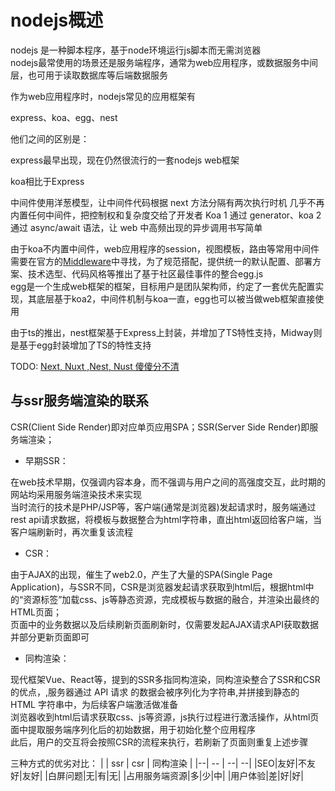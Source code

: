 # nodejs概述

nodejs 是一种脚本程序，基于node环境运行js脚本而无需浏览器  
nodejs最常使用的场景还是服务端程序，通常为web应用程序，或数据服务中间层，也可用于读取数据库等后端数据服务  

作为web应用程序时，nodejs常见的应用框架有

express、koa、egg、nest

他们之间的区别是：

express最早出现，现在仍然很流行的一套nodejs web框架

koa相比于Express

中间件使用洋葱模型，让中间件代码根据 next 方法分隔有两次执行时机
几乎不再内置任何中间件，把控制权和复杂度交给了开发者
Koa 1 通过 generator、koa 2 通过 async/await 语法，让 web 中高频出现的异步调用书写简单

由于koa不内置中间件，web应用程序的session，视图模板，路由等常用中间件需要在官方的[Middleware](https://github.com/koajs/koa/wiki#middleware)中寻找，为了规范搭配，提供统一的默认配置、部署方案、技术选型、代码风格等推出了基于社区最佳事件的整合egg.js  
egg是一个生成web框架的框架，目标用户是团队架构师，约定了一套优先配置实现，其底层基于koa2，中间件机制与koa一直，egg也可以被当做web框架直接使用  

由于ts的推出，nest框架基于Express上封装，并增加了TS特性支持，Midway则是基于egg封装增加了TS的特性支持  

TODO: [Next, Nuxt ,Nest, Nust 傻傻分不清](https://juejin.cn/post/7218739623245774885)  

## 与ssr服务端渲染的联系

CSR(Client Side Render)即对应单页应用SPA；SSR(Server Side Render)即服务端渲染；  

- 早期SSR：

在web技术早期，仅强调内容本身，而不强调与用户之间的高强度交互，此时期的网站均采用服务端渲染技术来实现  
当时流行的技术是PHP/JSP等，客户端(通常是浏览器)发起请求时，服务端通过rest api请求数据，将模板与数据整合为html字符串，直出html返回给客户端，当客户端刷新时，再次重复该流程

- CSR：

由于AJAX的出现，催生了web2.0，产生了大量的SPA(Single Page Application)，与SSR不同，CSR是浏览器发起请求获取到html后，根据html中的“资源标签”加载css、js等静态资源，完成模板与数据的融合，并渲染出最终的HTML页面；  
页面中的业务数据以及后续刷新页面刷新时，仅需要发起AJAX请求API获取数据并部分更新页面即可  

- 同构渲染：

现代框架Vue、React等，提到的SSR多指同构渲染，同构渲染整合了SSR和CSR的优点，,服务器通过 API 请求
的数据会被序列化为字符串,并拼接到静态的 HTML 字符串中，为后续客户端激活做准备  
浏览器收到html后请求获取css、js等资源，js执行过程进行激活操作，从html页面中提取服务端序列化后的初始数据，用于初始化整个应用程序  
此后，用户的交互将会按照CSR的流程来执行，若刷新了页面则重复上述步骤  

三种方式的优劣对比：
|  | ssr | csr | 同构渲染 |
|--| -- | --| --|
|SEO|友好|不友好|友好|
|白屏问题|无|有|无|
|占用服务端资源|多|少|中|
|用户体验|差|好|好|

